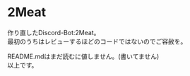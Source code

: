 # 2Meat
作り直したDiscord-Bot:2Meat。  
最初のうちはレビューするほどのコードではないのでご容赦を。

README.mdはまだ読むに値しません。(書いてません)  
以上です。